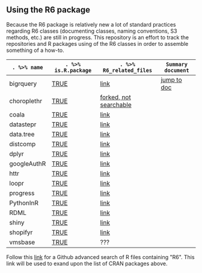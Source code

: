 ## Using the R6 package
Because the R6 package is relatively new a lot of standard practices regarding R6 classes (documenting classes, naming conventions, S3 methods, etc.) are still in progress. This repository is an effort to track the repositories and R packages using of the R6 classes in order to assemble something of a how-to.

`. %>% name` | `. %>% is.R.package` | `. %>% R6_related_files` | `Summary document`
------------ | -------------------- | ------------------------ | ------------------
bigrquery | [TRUE](https://cran.r-project.org/web/packages/bigrquery) | [link](https://github.com/hadley/bigrquery/search?utf8=%E2%9C%93&q=R6Class) | [jump to doc](./bigrquery.md)
choroplethr | [TRUE](https://cran.r-project.org/web/packages/choroplethr) | [forked, not searchable](https://github.com/arilamstein/choroplethr)
coala | [TRUE](https://cran.r-project.org/web/packages/R6/index.html) | [link](https://github.com/statgenlmu/coala/search?utf8=%E2%9C%93&q=R6Class)
datastepr | [TRUE](https://cran.r-project.org/web/packages/datastepr/index.html) | [link](https://github.com/bramtayl/datastepr/search?utf8=%E2%9C%93&q=R6Class)
data.tree | [TRUE](https://cran.r-project.org/web/packages/data.tree/index.html) | [link](https://github.com/gluc/data.tree/search?utf8=%E2%9C%93&q=R6Class)
distcomp | [TRUE](https://cran.r-project.org/web/packages/distcomp/index.html) | [link](https://github.com/hrpcisd/distcomp/search?utf8=%E2%9C%93&q=R6Class)
dplyr | [TRUE](https://cran.r-project.org/web/packages/dplyr/index.html) | [link](https://github.com/hadley/dplyr/search?utf8=%E2%9C%93&q=R6Class)
googleAuthR | [TRUE](https://cran.r-project.org/web/packages/googleAuthR/index.html) | [link](https://github.com/MarkEdmondson1234/googleAuthR/search?utf8=%E2%9C%93&q=R6Class)
httr | [TRUE](https://cran.r-project.org/package=httr) | [link](https://github.com/hadley/httr/search?utf8=%E2%9C%93&q=R6Class)
loopr | [TRUE](https://cran.r-project.org/web/packages/loopr/index.html) | [link](https://github.com/bramtayl/loopr/search?utf8=%E2%9C%93&q=R6Class)
progress | [TRUE](https://cran.r-project.org/web/packages/progress/index.html) | [link](https://github.com/gaborcsardi/progress/search?utf8=%E2%9C%93&q=R6Class)
PythonInR | [TRUE](https://cran.r-project.org/web/packages/PythonInR/index.html) | [link](https://bitbucket.org/Floooo/pythoninr.git)
RDML | [TRUE](https://cran.r-project.org/web/packages/RDML/index.html) | [link](https://github.com/kablag/RDML/tree/master/R)
shiny | [TRUE](https://cran.r-project.org/web/packages/shiny/index.html) | [link](https://github.com/rstudio/shiny/search?utf8=%E2%9C%93&q=R6Class)
shopifyr | [TRUE](https://cran.r-project.org/web/packages/shopifyr/index.html) | [link](https://github.com/charliebone/shopifyr/search?utf8=%E2%9C%93&q=R6Class)
vmsbase | [TRUE](https://cran.r-project.org/web/packages/vmsbase/index.html) | ???

Follow this [link](https://github.com/search?l=R&q=r6++language%3AR+extension%3AR&ref=advsearch&type=Code&utf8=%E2%9C%93) for a Github advanced search of R files containing "R6". This link will be used to exand upon the list of CRAN packages above.

